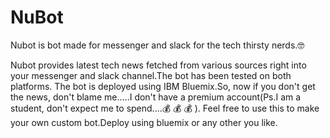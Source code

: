 # NuBot
Nubot is bot made for messenger and slack for the tech thirsty nerds.🤓 

Nubot provides latest tech news fetched from various sources right into your messenger and slack channel.The bot has been tested on both platforms.
The bot is deployed using IBM Bluemix.So, now if you don't get the news, don't blame me.....I don't have a premium account(Ps.I am a student, don't expect me to spend....💰 💰 💰 ).
Feel free to use this to make your own custom bot.Deploy using bluemix or any other you like.
